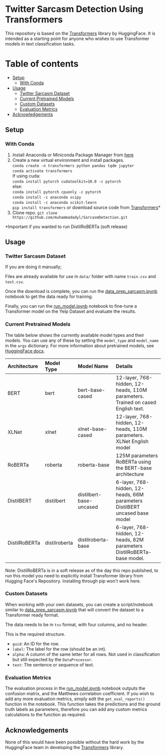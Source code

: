 # Twitter Sarcasm Detection Using Transformers


This repository is based on the [Transformers](https://github.com/huggingface/transformers) library by HuggingFace. It is intended as a starting point for anyone who wishes to use Transformer models in text classification tasks.

Table of contents
=================

<!--ts-->
   * [Setup](#Setup)
      * [With Conda](#with-conda)
   * [Usage](#usage)
      * [Twitter Sarcasm Dataset](#twitter-sarcasm-dataset)
      * [Current Pretrained Models](#current-pretrained-models)
      * [Custom Datasets](#custom-datasets)
      * [Evaluation Metrics](#evaluation-metrics)
   * [Acknowledgements](#acknowledgements)
<!--te-->

## Setup

### With Conda

1. Install Anaconda or Miniconda Package Manager from [here](https://www.anaconda.com/distribution/)
2. Create a new virtual environment and install packages.  
`conda create -n transformers python pandas tqdm jupyter`  
`conda activate transformers`  
If using cuda:  
  `conda install pytorch cudatoolkit=10.0 -c pytorch`  
else:  
  `conda install pytorch cpuonly -c pytorch`  
`conda install -c anaconda scipy`  
`conda install -c anaconda scikit-learn`  
`pip install transformers` or download source code from [Transformers](https://github.com/huggingface/transformers)*
3. Clone repo.
`git clone https://github.com/muhammadadyl/SarcasmDetection.git`

*Important if you wanted to run DistilRoBERTa (soft release)

## Usage

### Twitter Sarcasm Dataset

If you are doing it manually;

Files are already available for use in `data/` folder with name `train.csv` and `test.csv`.

Once the download is complete, you can run the [data_prep_sarcasm.ipynb](data_prep_sarcasm.ipynb) notebook to get the data ready for training.

Finally, you can run the [run_model.ipynb](run_model.ipynb) notebook to fine-tune a Transformer model on the Yelp Dataset and evaluate the results.

### Current Pretrained Models

The table below shows the currently available model types and their models. You can use any of these by setting the `model_type` and `model_name` in the `args` dictionary. For more information about pretrained models, see [HuggingFace docs](https://huggingface.co/pytorch-transformers/pretrained_models.html).

| Architecture        | Model Type           | Model Name  | Details  |
| :------------- |:----------| :-------------| :-----------------------------|
| BERT      | bert | bert-base-cased | 12-layer, 768-hidden, 12-heads, 110M parameters.<br>Trained on cased English text. |
| XLNet      | xlnet | xlnet-base-cased | 12-layer, 768-hidden, 12-heads, 110M parameters. <br>XLNet English model |
| RoBERTa      | roberta | roberta-base | 125M parameters <br>RoBERTa using the BERT-base architecture |
| DistilBERT   | distilbert | distilbert-base-uncased | 6-layer, 768-hidden, 12-heads, 66M parameters <br>DistilBERT uncased base model |
| DistilRoBERTa      | distilroberta | distilroberta-base | 6-layer, 768-hidden, 12-heads, 82M parameters <br>DistilRoBERTa-base model. |

Note: DistilRoBERTa is in a soft release as of the day this repo published, to run this model you need to explicitly install Transformer library from Hugging Face's Repository. Installing through pip won't work here.

### Custom Datasets

When working with your own datasets, you can create a script/notebook similar to [data_prep_sarcasm.ipynb](data_prep_sarcasm.ipynb) that will convert the dataset to a Transformer ready format.

The data needs to be in `tsv` format, with four columns, and no header.

This is the required structure.

- `guid`: An ID for the row.
- `label`: The label for the row (should be an int).
- `alpha`: A column of the same letter for all rows. Not used in classification but still expected by the `DataProcessor`.
- `text`: The sentence or sequence of text.

### Evaluation Metrics

The evaluation process in the [run_model.ipynb](run_model.ipynb) notebook outputs the confusion matrix, and the Matthews correlation coefficient. If you wish to add any more evaluation metrics, simply edit the `get_eval_reports()` function in the notebook. This function takes the predictions and the ground truth labels as parameters, therefore you can add any custom metrics calculations to the function as required.

## Acknowledgements

None of this would have been possible without the hard work by the HuggingFace team in developing the [Transformers](https://github.com/huggingface/transformers) library.
